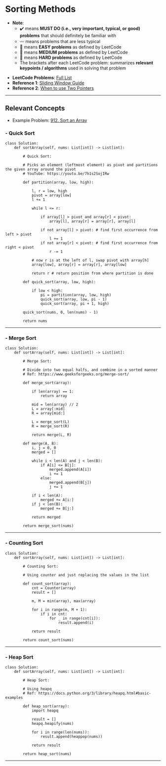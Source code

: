 # Sorting Methods
* **Note**: 
  * :heavy_check_mark: means **MUST DO (i.e., very important, typical, or good) problems** that should definitely be familiar with
  * :wavy_dash: means problems that are less typical
  * :green_book: means **EASY problems** as defined by LeetCode
  * :orange_book: means **MEDIUM problems** as defined by LeetCode
  * :closed_book: means **HARD problems** as defined by LeetCode
  * The brackets after each LeetCode problem: summarizes **relevant keypoints / algorithms** used in solving that problem

- **LeetCode Problems**: [Full List](https://leetcode.com/problemset/all/?topicSlugs=sorting&page=1)
- **Reference 1**: [Sliding Window Guide](https://leetcode.com/tag/two-pointers/discuss/1122776/Summary-of-Sliding-Window-Patterns-for-Subarray-Substring)
- **Reference 2**: [When to use Two Pointers](https://leetcode.com/problems/subarray-sum-equals-k/discuss/301242/General-summary-of-what-kind-of-problem-can-cannot-solved-by-Two-Pointers)

---

## Relevant Concepts

- Example Problem: [912. Sort an Array](https://leetcode.com/problems/sort-an-array/)

### - Quick Sort

```
class Solution:
    def sortArray(self, nums: List[int]) -> List[int]:
        
        # Quick Sort:
        
        # Picks an element (leftmost element) as pivot and partitions the given array around the pivot
        # YouTube: https://youtu.be/7h1s2SojIRw
        
        def partition(array, low, high):
            
            l, r = low, high
            pivot = array[low]
            l += 1
            
            while l <= r:

                if array[l] > pivot and array[r] < pivot:
                    array[l], array[r] = array[r], array[l]
                    
                if not array[l] > pivot: # find first occurrence from left > pivot
                    l += 1
                if not array[r] < pivot: # find first occurrence from right < pivot
                    r -= 1           
            
            # now r is at the left of l, swap pivot with array[h]
            array[low], array[r] = array[r], array[low]
            
            return r # return position from where partition is done

        def quick_sort(array, low, high):
            
            if low < high:
                pi = partition(array, low, high)
                quick_sort(array, low, pi - 1)
                quick_sort(array, pi + 1, high)
        
        quick_sort(nums, 0, len(nums) - 1)
        
        return nums
```

---

### - Merge Sort

```
class Solution:
    def sortArray(self, nums: List[int]) -> List[int]:
        
        # Merge Sort:
        
        # Divide into two equal halfs, and combine in a sorted manner
        # Ref: https://www.geeksforgeeks.org/merge-sort/
        
        def merge_sort(array):
            
            if len(array) == 1:
                return array

            mid = len(array) // 2
            L = array[:mid]
            R = array[mid:]

            L = merge_sort(L)
            R = merge_sort(R)
            
            return merge(L, R)
        
        def merge(A, B):
            i, j = 0, 0
            merged = []
            
            while i < len(A) and j < len(B):
                if A[i] <= B[j]:
                    merged.append(A[i])
                    i += 1
                else:
                    merged.append(B[j])
                    j += 1
            
            if i < len(A):
                merged += A[i:]
            if j < len(B):
                merged += B[j:]
            
            return merged
        
        return merge_sort(nums)
```

---

### - Counting Sort

```
class Solution:
    def sortArray(self, nums: List[int]) -> List[int]:
        
        # Counting Sort:
        
        # Using counter and just replacing the values in the list
        
        def count_sort(array):
            cnt = Counter(array)
            result = []
            
            m, M = min(array), max(array)
            
            for i in range(m, M + 1):
                if i in cnt:
                    for _ in range(cnt[i]):
                        result.append(i)
            
            return result
        
        return count_sort(nums)
```

---

### - Heap Sort

```
class Solution:
    def sortArray(self, nums: List[int]) -> List[int]:
        
        # Heap Sort:
        
        # Using heapq
        # Ref: https://docs.python.org/3/library/heapq.html#basic-examples
        
        def heap_sort(array):
            import heapq
            
            result = []
            heapq.heapify(nums)
            
            for i in range(len(nums)):
                result.append(heappop(nums))
                
            return result
            
        return heap_sort(nums)

```

---

